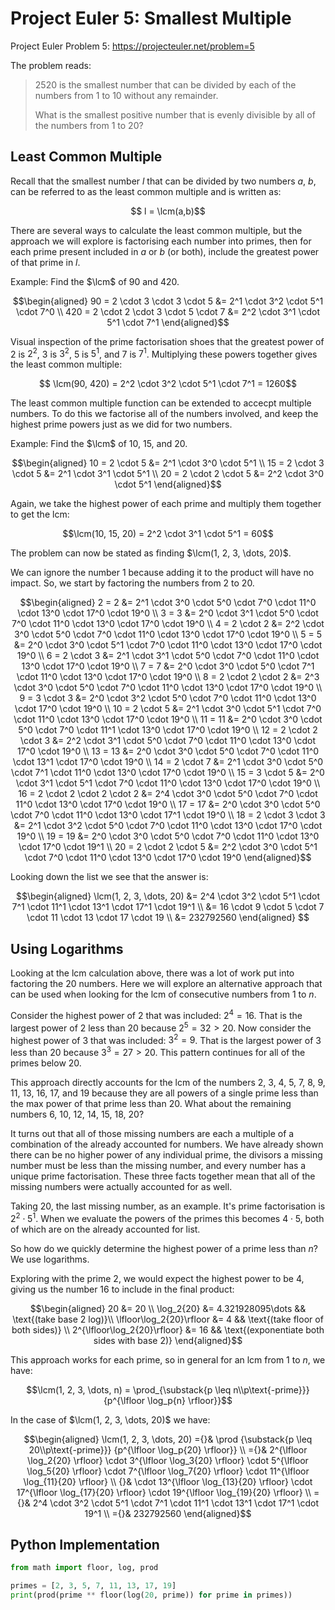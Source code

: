 # Project Euler 5: Smallest Multiple
Project Euler Problem 5: https://projecteuler.net/problem=5

The problem reads:

> 2520 is the smallest number that can be divided by each of the numbers from 1
> to 10 without any remainder.
> 
> What is the smallest positive number that is evenly divisible by all of the
> numbers from 1 to 20?

## Least Common Multiple
Recall that the smallest number $l$ that can be divided by two numbers $a$, $b$,
can be referred to as the least common multiple and is written
as:$\newcommand{\lcm}{\textrm{lcm}}$

$$ l = \lcm(a,b)$$

There are several ways to calculate the least common multiple, but the approach
we will explore is factorising each number into primes, then for each prime
present included in $a$ or $b$ (or both), include the greatest power of that
prime in $l$.

Example: Find the $\lcm$ of 90 and 420.

$$\begin{aligned}
    90 = 2 \cdot 3 \cdot 3 \cdot 5 &= 2^1 \cdot 3^2 \cdot 5^1 \cdot 7^0 \\
    420 = 2 \cdot 2 \cdot 3 \cdot 5 \cdot 7 &= 2^2 \cdot 3^1 \cdot 5^1 \cdot 7^1
\end{aligned}$$

Visual inspection of the prime factorisation shoes that the greatest power of 2
is $2^2$, 3 is $3^2$, 5 is $5^1$, and 7 is $7^1$. Multiplying these powers
together gives the least common multiple:

$$ \lcm(90, 420) = 2^2 \cdot 3^2 \cdot 5^1 \cdot 7^1 = 1260$$

The least common multiple function can be extended to accecpt multiple numbers.
To do this we factorise all of the numbers involved, and keep the highest prime
powers just as we did for two numbers.

Example: Find the $\lcm$ of 10, 15, and 20.

$$\begin{aligned}
    10 = 2 \cdot 5 &= 2^1 \cdot 3^0 \cdot 5^1 \\
    15 = 2 \cdot 3 \cdot 5 &= 2^1 \cdot 3^1 \cdot 5^1 \\
    20 = 2 \cdot 2 \cdot 5 &= 2^2 \cdot 3^0 \cdot 5^1
\end{aligned}$$

Again, we take the highest power of each prime and multiply them together to get
the lcm:

$$\lcm(10, 15, 20) = 2^2 \cdot 3^1 \cdot 5^1 = 60$$

The problem can now be stated as finding $\lcm(1, 2, 3, \dots, 20)$.

We can ignore the number 1 because adding it to the product will have no impact.
So, we start by factoring the numbers from 2 to 20.

$$\begin{aligned}
    2 = 2 &= 2^1 \cdot 3^0 \cdot 5^0 \cdot 7^0 \cdot 11^0 \cdot 13^0 \cdot 17^0
        \cdot 19^0 \\
    3 = 3 &= 2^0 \cdot 3^1 \cdot 5^0 \cdot 7^0 \cdot 11^0 \cdot 13^0 \cdot 17^0
        \cdot 19^0 \\
    4 = 2 \cdot 2 &= 2^2 \cdot 3^0 \cdot 5^0 \cdot 7^0 \cdot 11^0 \cdot 13^0
        \cdot 17^0 \cdot 19^0 \\
    5 = 5 &= 2^0 \cdot 3^0 \cdot 5^1 \cdot 7^0 \cdot 11^0 \cdot 13^0 \cdot 17^0
        \cdot 19^0 \\
    6 = 2 \cdot 3 &= 2^1 \cdot 3^1 \cdot 5^0 \cdot 7^0 \cdot 11^0 \cdot 13^0
        \cdot 17^0 \cdot 19^0 \\
    7 = 7 &= 2^0 \cdot 3^0 \cdot 5^0 \cdot 7^1 \cdot 11^0 \cdot 13^0 \cdot 17^0
        \cdot 19^0 \\
    8 = 2 \cdot 2 \cdot 2 &= 2^3 \cdot 3^0 \cdot 5^0 \cdot 7^0 \cdot 11^0
        \cdot 13^0 \cdot 17^0 \cdot 19^0 \\
    9 = 3 \cdot 3 &= 2^0 \cdot 3^2 \cdot 5^0 \cdot 7^0 \cdot 11^0 \cdot 13^0
        \cdot 17^0 \cdot 19^0 \\
    10 = 2 \cdot 5 &= 2^1 \cdot 3^0 \cdot 5^1 \cdot 7^0 \cdot 11^0 \cdot 13^0
        \cdot 17^0 \cdot 19^0 \\
    11 = 11 &= 2^0 \cdot 3^0 \cdot 5^0 \cdot 7^0 \cdot 11^1 \cdot 13^0
        \cdot 17^0 \cdot 19^0 \\
    12 = 2 \cdot 2 \cdot 3 &= 2^2 \cdot 3^1 \cdot 5^0 \cdot 7^0 \cdot 11^0
        \cdot 13^0 \cdot 17^0 \cdot 19^0 \\
    13 = 13 &= 2^0 \cdot 3^0 \cdot 5^0 \cdot 7^0 \cdot 11^0 \cdot 13^1
        \cdot 17^0 \cdot 19^0 \\
    14 = 2 \cdot 7 &= 2^1 \cdot 3^0 \cdot 5^0 \cdot 7^1 \cdot 11^0 \cdot 13^0
        \cdot 17^0 \cdot 19^0 \\
    15 = 3 \cdot 5 &= 2^0 \cdot 3^1 \cdot 5^1 \cdot 7^0 \cdot 11^0 \cdot 13^0
        \cdot 17^0 \cdot 19^0 \\
    16 = 2 \cdot 2 \cdot 2 \cdot 2 &= 2^4 \cdot 3^0 \cdot 5^0 \cdot 7^0
        \cdot 11^0 \cdot 13^0 \cdot 17^0 \cdot 19^0 \\
    17 = 17 &= 2^0 \cdot 3^0 \cdot 5^0 \cdot 7^0 \cdot 11^0 \cdot 13^0
        \cdot 17^1 \cdot 19^0 \\
    18 = 2 \cdot 3 \cdot 3 &= 2^1 \cdot 3^2 \cdot 5^0 \cdot 7^0 \cdot 11^0
        \cdot 13^0 \cdot 17^0 \cdot 19^0 \\
    19 = 19 &= 2^0 \cdot 3^0 \cdot 5^0 \cdot 7^0 \cdot 11^0 \cdot 13^0
        \cdot 17^0 \cdot 19^1 \\
    20 = 2 \cdot 2 \cdot 5 &= 2^2 \cdot 3^0 \cdot 5^1 \cdot 7^0 \cdot 11^0
        \cdot 13^0 \cdot 17^0 \cdot 19^0
\end{aligned}$$

Looking down the list we see that the answer is:

$$\begin{aligned}
    \lcm(1, 2, 3, \dots, 20) &= 2^4 \cdot 3^2 \cdot 5^1 \cdot 7^1 \cdot 11^1
        \cdot 13^1 \cdot 17^1 \cdot 19^1 \\
    &= 16 \cdot 9 \cdot 5 \cdot 7 \cdot 11 \cdot 13 \cdot 17 \cdot 19 \\
    &= 232792560
\end{aligned}  $$

## Using Logarithms
Looking at the lcm calculation above, there was a lot of work put into factoring
the 20 numbers. Here we will explore an alternative approach that can be used
when looking for the lcm of consecutive numbers from 1 to $n$.

Consider the highest power of 2 that was included: $2^4 = 16$. That is the
largest power of 2 less than 20 because $2^5 = 32 > 20$. Now consider the
highest power of 3 that was included: $3^2 = 9$. That is the largest power of 3
less than 20 because $3^3 = 27 > 20$. This pattern continues for all of the
primes below 20.

This approach directly accounts for the lcm of the numbers 2, 3, 4, 5, 7, 8, 9,
11, 13, 16, 17, and 19 because they are all powers of a single prime less than
the max power of that prime less than 20. What about the remaining numbers 6,
10, 12, 14, 15, 18, 20?

It turns out that all of those missing numbers are each a multiple of a
combination of the already accounted for numbers. We have already shown there
can be no higher power of any individual prime, the divisors a missing number
must be less than the missing number, and every number has a unique prime
factorisation. These three facts together mean that all of the missing numbers
were actually accounted for as well.

Taking 20, the last missing number, as an example. It's prime factorisation is
$2^2 \cdot 5^1$. When we evaluate the powers of the primes this becomes $4 \cdot
5$, both of which are on the already accounted for list.

So how do we quickly determine the highest power of a prime less than $n$? We
use logarithms.

Exploring with the prime 2, we would expect the highest power to be 4, giving us
the number 16 to include in the final product:

$$\begin{aligned}
    20 &= 20 \\
    \log_2{20} &= 4.321928095\dots && \text{(take base 2 log)}\\
    \lfloor\log_2{20}\rfloor &= 4 && \text{(take floor of both sides)} \\
    2^{\lfloor\log_2{20}\rfloor} &= 16
        && \text{(exponentiate both sides with base 2)}
\end{aligned}$$

This approach works for each prime, so in general for an lcm from 1 to $n$, we
have:

$$\lcm(1, 2, 3, \dots, n) =
    \prod_{\substack{p \leq n\\p\text{-prime}}}{p^{\lfloor \log_p{n} \rfloor}}$$

In the case of $\lcm(1, 2, 3, \dots, 20)$ we have:

$$\begin{aligned}
    \lcm(1, 2, 3, \dots, 20) ={}& \prod {\substack{p \leq 20\\p\text{-prime}}}
        {p^{\lfloor \log_p{20} \rfloor}} \\
    ={}& 2^{\lfloor \log_2{20} \rfloor}
        \cdot 3^{\lfloor \log_3{20} \rfloor}
        \cdot 5^{\lfloor \log_5{20} \rfloor}
        \cdot 7^{\lfloor \log_7{20} \rfloor}
        \cdot 11^{\lfloor \log_{11}{20} \rfloor} \\
    {}& \cdot 13^{\lfloor \log_{13}{20} \rfloor}
        \cdot 17^{\lfloor \log_{17}{20} \rfloor}
        \cdot 19^{\lfloor \log_{19}{20} \rfloor} \\
    ={}& 2^4 \cdot 3^2 \cdot 5^1 \cdot 7^1 \cdot 11^1 \cdot 13^1 \cdot 17^1
        \cdot 19^1 \\
    ={}& 232792560
\end{aligned}$$

## Python Implementation
``` python
from math import floor, log, prod

primes = [2, 3, 5, 7, 11, 13, 17, 19]
print(prod(prime ** floor(log(20, prime)) for prime in primes))
```
